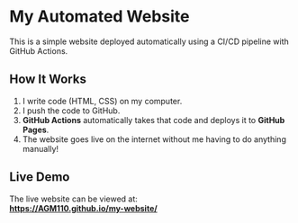 # My Automated Website

This is a simple website deployed automatically using a CI/CD pipeline with GitHub Actions.

## How It Works

1.  I write code (HTML, CSS) on my computer.
2.  I push the code to GitHub.
3.  **GitHub Actions** automatically takes that code and deploys it to **GitHub Pages**.
4.  The website goes live on the internet without me having to do anything manually!

## Live Demo

The live website can be viewed at:  
**https://AGM110.github.io/my-website/**



